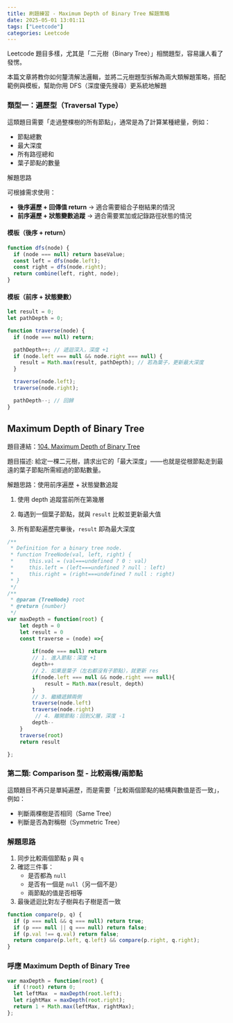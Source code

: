 ```yaml
---
title: 刷題練習 - Maximum Depth of Binary Tree 解題策略
date: 2025-05-01 13:01:11
tags: ["Leetcode"]
categories: Leetcode
---
```


Leetcode 題目多樣，尤其是「二元樹（Binary Tree）」相關題型，容易讓人看了發愣。

本篇文章將教你如何釐清解法邏輯，並將二元樹題型拆解為兩大類解題策略，搭配範例與模板，幫助你用 DFS（深度優先搜尋）更系統地解題

###  類型一：遍歷型（Traversal Type）

這類題目需要「走過整棵樹的所有節點」，通常是為了計算某種總量，例如：

- 節點總數
- 最大深度
- 所有路徑總和
- 葉子節點的數量

解題思路

可根據需求使用：

- **後序遍歷 + 回傳值 return** → 適合需要組合子樹結果的情況  
- **前序遍歷 + 狀態變數追蹤** → 適合需要累加或記錄路徑狀態的情況  


#### 模板（後序 + return）

```javaScript
function dfs(node) {
  if (node === null) return baseValue;
  const left = dfs(node.left);
  const right = dfs(node.right);
  return combine(left, right, node);
}
```
#### 模板（前序 + 狀態變數）

```javaScript
let result = 0;
let pathDepth = 0;

function traverse(node) {
  if (node === null) return;

  pathDepth++; // 遞迴深入，深度 +1
  if (node.left === null && node.right === null) {
    result = Math.max(result, pathDepth); // 若為葉子，更新最大深度
  }

  traverse(node.left);
  traverse(node.right);

  pathDepth--; // 回歸
}
```

<!-- more -->

## Maximum Depth of Binary Tree 


題目連結：[104. Maximum Depth of Binary Tree](https://leetcode.com/problems/maximum-depth-of-binary-tree/)  

題目描述:
給定一棵二元樹，請求出它的「最大深度」——也就是從根節點走到最遠的葉子節點所需經過的節點數量。

解題思路：使用前序遍歷 + 狀態變數追蹤

1. 使用 depth 追蹤當前所在第幾層

2. 每遇到一個葉子節點，就與 `result` 比較並更新最大值

3. 所有節點遍歷完畢後，`result` 即為最大深度


```javaScript
/**
 * Definition for a binary tree node.
 * function TreeNode(val, left, right) {
 *     this.val = (val===undefined ? 0 : val)
 *     this.left = (left===undefined ? null : left)
 *     this.right = (right===undefined ? null : right)
 * }
 */
/**
 * @param {TreeNode} root
 * @return {number}
 */
var maxDepth = function(root) {
    let depth = 0 
    let result = 0
    const traverse = (node) =>{
		    
        if(node === null) return
        // 1. 進入節點：深度 +1
        depth++
        // 2. 如果是葉子（左右都沒有子節點），就更新 res
        if(node.left === null && node.right === null){
            result = Math.max(result, depth)
        }
        // 3. 繼續遞歸兩側
        traverse(node.left)
        traverse(node.right)
         // 4. 離開節點：回到父層，深度 -1
        depth--
    }
    traverse(root)
    return result

};
```

### 第二類: Comparison 型 - 比較兩棵/兩節點

這類題目不再只是單純遍歷，而是需要「比較兩個節點的結構與數值是否一致」，例如：

- 判斷兩棵樹是否相同（Same Tree）
- 判斷是否為對稱樹（Symmetric Tree）

### 解題思路

1. 同步比較兩個節點 `p` 與 `q`
2. 確認三件事：
   - 是否都為 `null`
   - 是否有一個是 `null`（另一個不是）
   - 兩節點的值是否相等
3. 最後遞迴比對左子樹與右子樹是否一致


```javaScript
function compare(p, q) {
  if (p === null && q === null) return true;
  if (p === null || q === null) return false;
  if (p.val !== q.val) return false;
  return compare(p.left, q.left) && compare(p.right, q.right);
}
```

### 呼應 Maximum Depth of Binary Tree 

```javaScript
var maxDepth = function(root) {
  if (!root) return 0;
  let leftMax  = maxDepth(root.left);
  let rightMax = maxDepth(root.right);
  return 1 + Math.max(leftMax, rightMax);
};

```